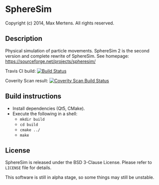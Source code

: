 
SphereSim
=========

Copyright (c) 2014, Max Mertens.
All rights reserved.

Description
-----------

Physical simulation of particle movements.
SphereSim 2 is the second version and complete rewrite of SphereSim.
See homepage: https://sourceforge.net/projects/spheresim/

Travis CI build:
[![Build Status](https://travis-ci.org/jellysheep/spheresim.svg?branch=master)](https://travis-ci.org/jellysheep/spheresim)

Coverity Scan result:
[![Coverity Scan Build Status](https://scan.coverity.com/projects/1560/badge.svg)](https://scan.coverity.com/projects/1560)

Build instructions
------------------

* Install dependencies (Qt5, CMake).
* Execute the following in a shell:
  - `mkdir build`
  - `cd build`
  - `cmake ../`
  - `make`

License
-------

SphereSim is released under the BSD 3-Clause License.
Please refer to `LICENSE` file for details.

This software is still in alpha stage, so some things may still be unstable.
